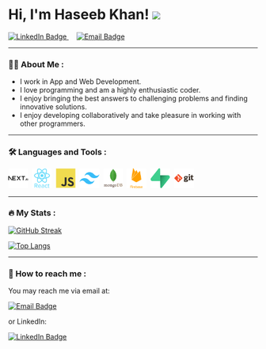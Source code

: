 <h1>
  Hi, I'm Haseeb Khan! 
  <img src="https://media.giphy.com/media/hvRJCLFzcasrR4ia7z/giphy.gif" width="30px"/>
</h1>

<div id="badges">
  <a target="_blank" href="https://www.linkedin.com/in/haseeb-khan-creatiply/">
    <img src="https://img.shields.io/badge/LinkedIn-blue?style=for-the-badge&logo=linkedin&logoColor=white" alt="LinkedIn Badge"/>
  </a>
  &nbsp; &nbsp;
  <a href="mailto: haseebkhan.creatiply@gmail.com">
    <img src="https://img.shields.io/badge/email-blue?logo=gmail&logoColor=white&style=for-the-badge" alt="Email Badge"/>
  </a>
</div>

---

### :man_technologist: About Me :

- I work in App and Web Development.
- I love programming and am a highly enthusiastic coder.
- I enjoy bringing the best answers to challenging problems and finding innovative solutions.
- I enjoy developing collaboratively and take pleasure in working with other programmers.

---

### :hammer_and_wrench: Languages and Tools :

<div>
  <img src="https://github.com/devicons/devicon/blob/master/icons/nextjs/nextjs-original-wordmark.svg" title="Next.js" alt="Next.js" width="40" height="40"/>&nbsp;
  <img src="https://github.com/devicons/devicon/blob/master/icons/react/react-original-wordmark.svg" title="React" alt="React" width="40" height="40"/>&nbsp;
  <img src="https://github.com/devicons/devicon/blob/master/icons/javascript/javascript-original.svg" title="JavaScript" alt="JavaScript" width="40" height="40"/>&nbsp;
  <img src="https://github.com/devicons/devicon/blob/master/icons/tailwindcss/tailwindcss-plain.svg" title="Tailwind CSS" alt="Tailwind CSS" width="40" height="40"/>&nbsp;
  <img src="https://github.com/devicons/devicon/blob/master/icons/mongodb/mongodb-original-wordmark.svg" title="MongoDB" alt="MongoDB" width="40" height="40"/>&nbsp;
  <img src="https://github.com/devicons/devicon/blob/master/icons/firebase/firebase-plain-wordmark.svg" title="Firebase" alt="Firebase" width="40" height="40"/>&nbsp;
  <img src="https://github.com/devicons/devicon/blob/master/icons/supabase/supabase-original.svg" title="Supabase" alt="Supabase" width="40" height="40"/>&nbsp;
  <img src="https://github.com/devicons/devicon/blob/master/icons/git/git-original-wordmark.svg" title="Git" alt="Git" width="40" height="40"/>&nbsp;
</div>

---

### :fire: My Stats :

[![GitHub Streak](http://github-readme-streak-stats.herokuapp.com?user=CreatiPly&theme=dark&background=000000)](https://git.io/streak-stats)

[![Top Langs](https://github-readme-stats.vercel.app/api/top-langs/?username=CreatiPly&layout=compact&theme=vision-friendly-dark)](https://github.com/anuraghazra/github-readme-stats)

---

### :incoming_envelope: How to reach me :

You may reach me via email at:  

<a href="mailto: haseebkhan.creatiply@gmail.com">
  <img src="https://img.shields.io/badge/-Haseeb%20Khan-red?style=flat&logo=gmail&logoColor=white" alt="Email Badge"/>
</a>
    
 <br/>
    
or LinkedIn: 

<a target="_blank" href="https://www.linkedin.com/in/haseeb-khan-creatiply/">
  <img src="https://img.shields.io/badge/-Haseeb%20Khan-blue?style=flat&logo=Linkedin&logoColor=white" alt="LinkedIn Badge"/>
</a>
